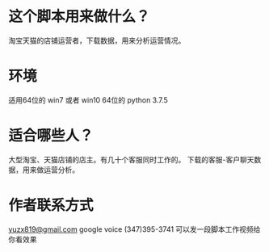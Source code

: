 # 这个脚本用来做什么？
淘宝天猫的店铺运营者，下载数据，用来分析运营情况。

# 环境
适用64位的 win7 或者 win10
64位的 python 3.7.5

# 适合哪些人？
大型淘宝、天猫店铺的店主。有几十个客服同时工作的。
下载的客服-客户聊天数据，用来做运营分析。

# 作者联系方式
yuzx819@gmail.com
google voice  (347)395-3741
可以发一段脚本工作视频给你看效果